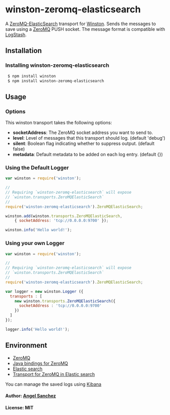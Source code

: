 winston-zeromq-elasticsearch
============================

A [ZeroMQ-ElasticSearch](https://github.com/bpaquet/transport-zeromq) transport for [Winston](https://github.com/flatiron/winston). Sends the messages to save using a [ZeroMQ](http://zeromq.org/) PUSH socket. The message format is compatible with [LogStash](http://logstash.net/).

## Installation

### Installing winston-zeromq-elasticsearch

```bash
 $ npm install winston
 $ npm install winston-zeromq-elasticsearch
```

## Usage

### Options

This winston transport takes the following options:
 - __socketAddress__: The ZeroMQ socket address you want to send to.
 - __level__: Level of messages that this transport should log. (default 'debug')
 - __silent__: Boolean flag indicating whether to suppress output. (default false)
 - __metadata__: Default metadata to be added on each log entry. (default {})

### Using the Default Logger

```js
var winston = require('winston');

//
// Requiring `winston-zeromq-elasticsearch` will expose 
// `winston.transports.ZeroMQElasticSearch`
//
require('winston-zeromq-elasticsearch').ZeroMQElasticSearch;

winston.add(winston.transports.ZeroMQElasticSearch,
    { socketAddress: 'tcp://0.0.0.0:9700' });

winston.info('Hello world!');

```


### Using your own Logger

```js
var winston = require('winston');

//
// Requiring `winston-zeromq-elasticsearch` will expose 
// `winston.transports.ZeroMQElasticSearch`
//
require('winston-zeromq-elasticsearch').ZeroMQElasticSearch;

var logger = new winston.Logger ({
  transports : [
    new winston.transports.ZeroMQElasticSearch({
      socketAddress : 'tcp://0.0.0.0:9700'
    })
  ]
});

logger.info('Hello world!');

```


## Environment

- [ZeroMQ](http://zeromq.org/)
- [Java bindings for ZeroMQ](http://zeromq.org/bindings:java)
- [Elastic search](http://www.elasticsearch.org/download/)
- [Transport for ZeroMQ in Elastic search](https://github.com/bpaquet/transport-zeromq)

You can manage the saved logs using [Kibana](http://www.elasticsearch.org/overview/kibana/installation/)


#### Author: [Angel Sanchez](http://www.thegameofcode.com/)

#### License: MIT
